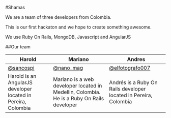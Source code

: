 #Shamas


We are a team of three developers from Colombia.

This is our first hackaton and we hope to create something awesome.

We use Ruby On Rails, MongoDB, Javascript and AngularJS

##Our team

| Harold | Mariano | Andres 
|--- |--- |---
|[@sancospi](http://twitter.com/sancospi) | [@nano_mag](http://twitter.com/nano_mag) | [@elfotografo007](http://twitter.com/elfotografo007)
|Harold is an AngularJS developer located in Pereira, Colombia|Mariano is a web developer located in Medellin, Colombia. He is a Ruby On Rails developer| Andrés is a Ruby On Rails developer located in Pereira, Colombia
